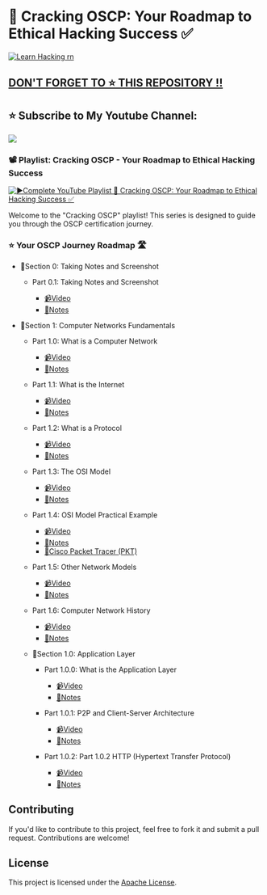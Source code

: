 # 🔐 Cracking OSCP: Your Roadmap to Ethical Hacking Success ✅

[![Learn Hacking rn](https://readme-typing-svg.demolab.com?font=Cedarville+Cursive&size=35&pause=1000&color=FFFF00&background=FFFFFF00&random=false&width=600&height=60&lines=%E2%9C%A8Learn+Ethical+Hacking+For+Free!!%E2%9C%A8)](https://linktr.ee/HackProKP)

## [DON'T FORGET TO ⭐ THIS REPOSITORY !!](https://github.com/at0m-b0mb/Cracking-OSCP-Your-Roadmap-to-Ethical-Hacking-Success/stargazers)

## ⭐ Subscribe to My Youtube Channel:
[<img src="https://custom-icon-badges.demolab.com/badge/-Subscribe%20For%20More-red?style=for-the-badge&logo=video&logoColor=white"/>](https://www.youtube.com/@HackProKP?sub_confirmation=1)


### 📽️ Playlist: Cracking OSCP - Your Roadmap to Ethical Hacking Success

<a href="https://www.youtube.com/watch?v=MvkNbn8i2so&list=PLyrv3TPh3ejYNZipa0OIUvkdjHeUTRJ3J&index=1&t=0s">
  <picture>
    <source media="(prefers-color-scheme: dark)" srcset="https://ytcards.demolab.com/?id=df-xmVLSasc&title=%F0%9F%94%90%20Cracking%20OSCP:%20Your%20Roadmap%20to%20Ethical%20Hacking%20Success%20%E2%9C%85&lang=en&timestamp=1704631419&background_color=%230d1117&title_color=%23ffffff&stats_color=%23dedede&max_title_lines=2&width=250&border_radius=5&duration=5000">
    <img src="https://ytcards.demolab.com/?id=df-xmVLSasc&title=%F0%9F%94%90%20Cracking%20OSCP:%20Your%20Roadmap%20to%20Ethical%20Hacking%20Success%20%E2%9C%85&lang=en&timestamp=1704631419&background_color=%230d1117&title_color=%23ffffff&stats_color=%23dedede&max_title_lines=2&width=250&border_radius=5&duration=5000" alt="▶️Complete YouTube Playlist 🔐 Cracking OSCP: Your Roadmap to Ethical Hacking Success ✅" title="▶️Complete YouTube Playlist 🔐 Cracking OSCP: Your Roadmap to Ethical Hacking Success ✅">
  </picture>
</a>

Welcome to the "Cracking OSCP" playlist! This series is designed to guide you through the OSCP certification journey.

### ⭐ Your OSCP Journey Roadmap 🛣️

+ 🥇Section 0: Taking Notes and Screenshot
  + Part 0.1: Taking Notes and Screenshot

    - [📹Video](https://www.youtube.com/watch?v=MvkNbn8i2so)
    - [📝Notes](https://github.com/at0m-b0mb/Cracking-OSCP-Your-Roadmap-to-Ethical-Hacking-Success/blob/main/Video%20Notes/Section%200.%20Taking%20Notes%20and%20Screenshot/Part%200.1%20Taking%20Notes%20and%20Screenshot%20-%20OSCP%20SERIES.pdf)

+ 🥇Section 1: Computer Networks Fundamentals
  + Part 1.0: What is a Computer Network

    - [📹Video](https://www.youtube.com/watch?v=9LHsVjGe504)
    - [📝Notes](https://github.com/at0m-b0mb/Cracking-OSCP-Your-Roadmap-to-Ethical-Hacking-Success/blob/main/Video%20Notes/Section%201.%20Computer%20Networks%20Fundamentals/Part%201.0%20What%20is%20a%20Computer%20Network%20-%20Computer%20Networks%20Fundamentals.pdf)

  + Part 1.1: What is the Internet

    - [📹Video](https://www.youtube.com/watch?v=iV2iCXcB6E8)
    - [📝Notes](https://github.com/at0m-b0mb/Cracking-OSCP-Your-Roadmap-to-Ethical-Hacking-Success/blob/main/Video%20Notes/Section%201.%20Computer%20Networks%20Fundamentals/Part%201.1%20What%20is%20the%20Internet%20-%20Computer%20Networks%20Fundamentals.pdf)

  + Part 1.2: What is a Protocol

    - [📹Video](https://www.youtube.com/watch?v=kOGot8npd00)
    - [📝Notes](https://github.com/at0m-b0mb/Cracking-OSCP-Your-Roadmap-to-Ethical-Hacking-Success/blob/main/Video%20Notes/Section%201.%20Computer%20Networks%20Fundamentals/Part%201.2%20What%20is%20a%20protocol%20-%20Computer%20Networks%20Fundamentals.pdf)

  + Part 1.3: The OSI Model

    - [📹Video](https://youtu.be/mj1s_CeDwlA)
    - [📝Notes](https://github.com/at0m-b0mb/Cracking-OSCP-Your-Roadmap-to-Ethical-Hacking-Success/blob/main/Video%20Notes/Section%201.%20Computer%20Networks%20Fundamentals/Part%201.3%20The%20OSI%20model%20-%20Computer%20Networks%20Fundamentals.pdf)

  + Part 1.4: OSI Model Practical Example

    - [📹Video](https://youtu.be/u2Ni5ohTatI)
    - [📝Notes](https://github.com/at0m-b0mb/Cracking-OSCP-Your-Roadmap-to-Ethical-Hacking-Success/blob/main/Video%20Notes/Section%201.%20Computer%20Networks%20Fundamentals/Part%201.4%20OSI%20Model%20Practical%20Example%20-%20Computer%20Networks%20Fundamentals.pdf)
    - [🛜Cisco Packet Tracer (PKT)](https://github.com/at0m-b0mb/Cracking-OSCP-Your-Roadmap-to-Ethical-Hacking-Success/blob/main/Resources/Cisco%20Packet%20Tracer/Part%201.4%20OSI%20Model%20Practical%20Example%20-%20Computer%20Networks%20Fundamentals.pkt)

  + Part 1.5: Other Network Models

    - [📹Video](https://youtu.be/ngprr3x1iIQ)
    - [📝Notes](https://github.com/at0m-b0mb/Cracking-OSCP-Your-Roadmap-to-Ethical-Hacking-Success/blob/main/Video%20Notes/Section%201.%20Computer%20Networks%20Fundamentals/Part%201.5%20Other%20Network%20models%20-%20Computer%20Networks%20Fundamentals.pdf)

  + Part 1.6: Computer Network History

    - [📹Video](https://youtu.be/Ik4Kdr-dE4A)
    - [📝Notes](https://github.com/at0m-b0mb/Cracking-OSCP-Your-Roadmap-to-Ethical-Hacking-Success/blob/main/Video%20Notes/Section%201.%20Computer%20Networks%20Fundamentals/Part%201.6%20Computer%20Networks%20history%20-%20Computer%20Networks%20Fundamentals.pdf)
    
  + 🥇Section 1.0: Application Layer
    + Part 1.0.0: What is the Application Layer 

      - [📹Video](https://youtu.be/wM3KOIYr0kE)
      - [📝Notes](https://github.com/at0m-b0mb/Cracking-OSCP-Your-Roadmap-to-Ethical-Hacking-Success/blob/main/Video%20Notes/Section%201.%20Computer%20Networks%20Fundamentals/Section%201.1.%20Application%20Layer/Part%201.0.0%20What%20is%20the%20Application%20Layer.pdf)

    + Part 1.0.1: P2P and Client-Server Architecture

      - [📹Video](https://youtu.be/df-xmVLSasc)
      - [📝Notes](https://github.com/at0m-b0mb/Cracking-OSCP-Your-Roadmap-to-Ethical-Hacking-Success/blob/main/Video%20Notes/Section%201.%20Computer%20Networks%20Fundamentals/Section%201.1.%20Application%20Layer/Part%201.0.1%20P2P%20and%20Client-Server%20Architecture.pdf)

    + Part 1.0.2: Part 1.0.2 HTTP (Hypertext Transfer Protocol)

      - [📹Video]()
      - [📝Notes](https://github.com/at0m-b0mb/Cracking-OSCP-Your-Roadmap-to-Ethical-Hacking-Success/blob/main/Video%20Notes/Section%201.%20Computer%20Networks%20Fundamentals/Section%201.1.%20Application%20Layer/Part%201.0.2%20HTTP%20(Hypertext%20Transfer%20Protocol).pdf)


## Contributing
If you'd like to contribute to this project, feel free to fork it and submit a pull request. Contributions are welcome!

## License
This project is licensed under the [Apache License](LICENSE).
